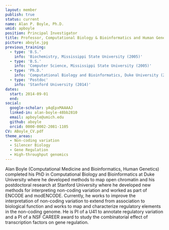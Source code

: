```yaml
---
layout: member
publish: true
status: current
name: Alan P. Boyle, Ph.D.
umid: apboyle
position: Principal Investigator
title: Professor, Computational Biology & Bioinformatics and Human Genetics
picture: aboyle.jpg
previous_training:
  - type: 'B.S.'
    info: 'Biochemistry, Mississippi State University (2005)'
  - type: 'B.S.'
    info: 'Computer Science, Mississippi State University (2005)'
  - type: 'Ph.D.' 
    info: 'Computational Biology and Bioinformatics, Duke University (2009)'
  - type: 'Postdoc'
    info: 'Stanford University (2014)'
dates:
  start: 2014-09-01
  end:
social: 
  google-scholar: yAqEpxMAAAAJ
  linked-in: alan-boyle-48bb2810
  email: apboyle@umich.edu
  github: aboyle
  orcid: 0000-0002-2081-1105
CV: ABoyle_CV.pdf
theme_areas:
  - Non-coding variation
  - Silencer Biology
  - Gene Regulation
  - High-throughput genomics
---
```


Alan Boyle (Computational Medicine and Bioinformatics, Human Genetics) completed his PhD in
Computational Biology and Bioinformatics at Duke University where he developed methods to map open
chromatin and his postdoctoral research at Stanford University where he developed new methods for
interpreting non-coding variation and worked as part of ENCODE and modENCODE. Currently, he works to
improve the interpretation of non-coding variation to extend from association to biological function and works
to map and characterize regulatory elements in the non-coding genome. He is PI of a U41 to annotate
regulatory variation and a PI of a NSF CAREER award to study the combinatorial effect of transcription factors
on gene regulation.
